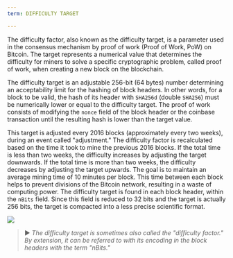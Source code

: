 ```yaml
---
term: DIFFICULTY TARGET

---
```

The difficulty factor, also known as the difficulty target, is a parameter used in the consensus mechanism by proof of work (Proof of Work, PoW) on Bitcoin. The target represents a numerical value that determines the difficulty for miners to solve a specific cryptographic problem, called proof of work, when creating a new block on the blockchain.

The difficulty target is an adjustable 256-bit (64 bytes) number determining an acceptability limit for the hashing of block headers. In other words, for a block to be valid, the hash of its header with `SHA256d` (double `SHA256`) must be numerically lower or equal to the difficulty target. The proof of work consists of modifying the `nonce` field of the block header or the coinbase transaction until the resulting hash is lower than the target value.

This target is adjusted every 2016 blocks (approximately every two weeks), during an event called "adjustment." The difficulty factor is recalculated based on the time it took to mine the previous 2016 blocks. If the total time is less than two weeks, the difficulty increases by adjusting the target downwards. If the total time is more than two weeks, the difficulty decreases by adjusting the target upwards. The goal is to maintain an average mining time of 10 minutes per block. This time between each block helps to prevent divisions of the Bitcoin network, resulting in a waste of computing power. The difficulty target is found in each block header, within the `nBits` field. Since this field is reduced to 32 bits and the target is actually 256 bits, the target is compacted into a less precise scientific format.

![](../../dictionnaire/assets/34.webp)

> ► *The difficulty target is sometimes also called the "difficulty factor." By extension, it can be referred to with its encoding in the block headers with the term "nBits."*